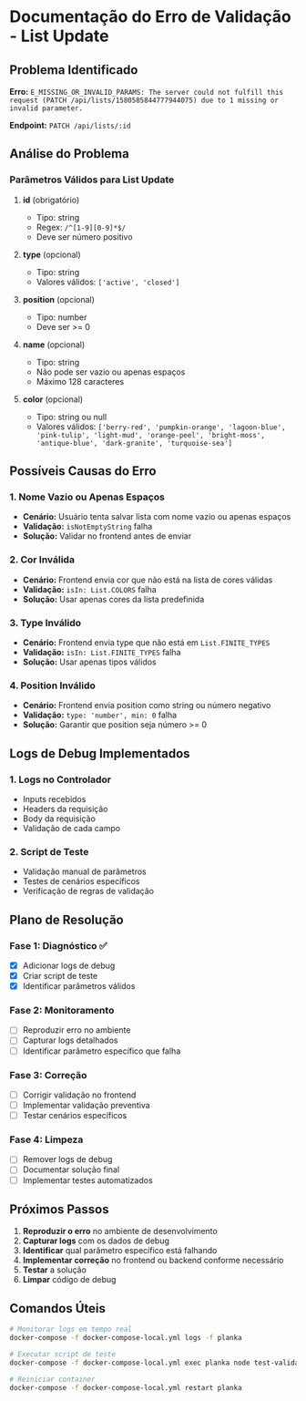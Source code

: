 # Documentação do Erro de Validação - List Update

## Problema Identificado

**Erro:** `E_MISSING_OR_INVALID_PARAMS: The server could not fulfill this request (PATCH /api/lists/1580585844777944075) due to 1 missing or invalid parameter.`

**Endpoint:** `PATCH /api/lists/:id`

## Análise do Problema

### Parâmetros Válidos para List Update

1. **id** (obrigatório)
   - Tipo: string
   - Regex: `/^[1-9][0-9]*$/`
   - Deve ser número positivo

2. **type** (opcional)
   - Tipo: string
   - Valores válidos: `['active', 'closed']`

3. **position** (opcional)
   - Tipo: number
   - Deve ser >= 0

4. **name** (opcional)
   - Tipo: string
   - Não pode ser vazio ou apenas espaços
   - Máximo 128 caracteres

5. **color** (opcional)
   - Tipo: string ou null
   - Valores válidos: `['berry-red', 'pumpkin-orange', 'lagoon-blue', 'pink-tulip', 'light-mud', 'orange-peel', 'bright-moss', 'antique-blue', 'dark-granite', 'turquoise-sea']`

## Possíveis Causas do Erro

### 1. Nome Vazio ou Apenas Espaços
- **Cenário:** Usuário tenta salvar lista com nome vazio ou apenas espaços
- **Validação:** `isNotEmptyString` falha
- **Solução:** Validar no frontend antes de enviar

### 2. Cor Inválida
- **Cenário:** Frontend envia cor que não está na lista de cores válidas
- **Validação:** `isIn: List.COLORS` falha
- **Solução:** Usar apenas cores da lista predefinida

### 3. Type Inválido
- **Cenário:** Frontend envia type que não está em `List.FINITE_TYPES`
- **Validação:** `isIn: List.FINITE_TYPES` falha
- **Solução:** Usar apenas tipos válidos

### 4. Position Inválido
- **Cenário:** Frontend envia position como string ou número negativo
- **Validação:** `type: 'number', min: 0` falha
- **Solução:** Garantir que position seja número >= 0

## Logs de Debug Implementados

### 1. Logs no Controlador
- Inputs recebidos
- Headers da requisição
- Body da requisição
- Validação de cada campo

### 2. Script de Teste
- Validação manual de parâmetros
- Testes de cenários específicos
- Verificação de regras de validação

## Plano de Resolução

### Fase 1: Diagnóstico ✅
- [x] Adicionar logs de debug
- [x] Criar script de teste
- [x] Identificar parâmetros válidos

### Fase 2: Monitoramento
- [ ] Reproduzir erro no ambiente
- [ ] Capturar logs detalhados
- [ ] Identificar parâmetro específico que falha

### Fase 3: Correção
- [ ] Corrigir validação no frontend
- [ ] Implementar validação preventiva
- [ ] Testar cenários específicos

### Fase 4: Limpeza
- [ ] Remover logs de debug
- [ ] Documentar solução final
- [ ] Implementar testes automatizados

## Próximos Passos

1. **Reproduzir o erro** no ambiente de desenvolvimento
2. **Capturar logs** com os dados de debug
3. **Identificar** qual parâmetro específico está falhando
4. **Implementar correção** no frontend ou backend conforme necessário
5. **Testar** a solução
6. **Limpar** código de debug

## Comandos Úteis

```bash
# Monitorar logs em tempo real
docker-compose -f docker-compose-local.yml logs -f planka

# Executar script de teste
docker-compose -f docker-compose-local.yml exec planka node test-validation.js

# Reiniciar container
docker-compose -f docker-compose-local.yml restart planka
```
